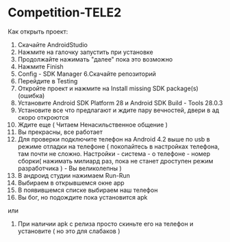 # Competition-TELE2

Как открыть проект:

1. Скачайте AndroidStudio
2. Нажмите на галочку запустить при установке
3. Продолжайте нажимать "далее" пока это возможно
4. Нажмите Finish
5. Config - SDK Manager
6.Скачайте репозиторий
7. Перейдите в Testing
8. Откройте проект и нажмите на Install missing SDK package(s) (ошибка)
9. Установите Android SDK Platform 28 и Android SDK Build - Tools 28.0.3
10. Установите все что предлагают и ждите пару вечностей, двери в ад скоро откроются
11. Ждите еще ( Читаем Ненасильственное общение )
12. Вы прекрасны, все работает
13. Для проверки подключите телефон на Android 4.2 выше по usb в режиме отладки на телефоне ( покопайтесь в настройках телефона, там почти не сложно. Настройки - система - о телефоне - номер сборки( нажимать милиард раз, пока не станет дроступен режим разработчика ) - Вы великолепны )
14. В андроид студии нажимаем Run-Run
15. Выбираем в открывшемся окне app
16. В появившемся списке выбираем наш телефон
17. Вы бог, но подождите пока установится apk

или

1. При наличии apk с релиза просто скиньте его на телефон и установите ( но это для слабаков )